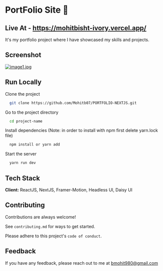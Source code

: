 
# PortFolio Site 🚀

## Live At - https://mohitbisht-ivory.vercel.app/

It's my portfolio project where I have showcased my skills and projects.


## Screenshot

[![image1.jpg](https://i.postimg.cc/52LzCJKB/image1.jpg)](https://postimg.cc/v48TJJsT)

## Run Locally

Clone the project

```bash
  git clone https://github.com/Mohitb07/PORTFOLIO-NEXTJS.git
```

Go to the project directory

```bash
  cd project-name
```

Install dependencies (Note: in order to install with npm first delete yarn.lock file)

```bash
  npm install or yarn add
```

Start the server

```bash
  yarn run dev
```


## Tech Stack

**Client:** ReactJS, NextJS, Framer-Motion, Headless UI, Daisy UI


## Contributing

Contributions are always welcome!

See `contributing.md` for ways to get started.

Please adhere to this project's `code of conduct`.


## Feedback

If you have any feedback, please reach out to me at bmohit980@gmail.com

